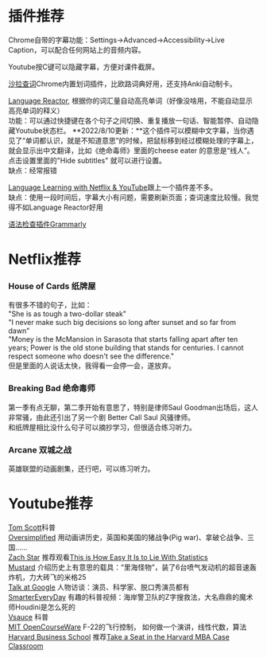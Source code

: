 # 插件推荐
Chrome自带的字幕功能：Settings->Advanced->Accessibility->Live Caption，可以配合任何网站上的音频内容。

Youtube按C键可以隐藏字幕，方便对课件截屏。

[沙拉查词](https://chrome.google.com/webstore/detail/%E6%B2%99%E6%8B%89%E6%9F%A5%E8%AF%8D-%E8%81%9A%E5%90%88%E8%AF%8D%E5%85%B8%E5%88%92%E8%AF%8D%E7%BF%BB%E8%AF%91/cdonnmffkdaoajfknoeeecmchibpmkmg)Chrome内置划词插件，比欧路词典好用，还支持Anki自动制卡。  

[Language Reactor](https://chrome.google.com/webstore/detail/language-reactor/hoombieeljmmljlkjmnheibnpciblicm?utm_source=chrome-ntp-icon), 根据你的词汇量自动高亮单词（好像没啥用，不能自动显示高亮单词的释义）  
功能：可以通过快捷键在各个句子之间切换、重复播放一句话、智能暂停、自动隐藏Youtube状态栏。
**2022/8/10更新：**这个插件可以模糊中文字幕，当你遇见了“单词都认识，就是不知道意思”的时候，把鼠标移到经过模糊处理的字幕上，就会显示出中文翻译，比如《绝命毒师》里面的cheese eater 的意思是“线人”。点击设置里面的"Hide subtitles" 就可以进行设置。    
缺点：经常报错    

[Language Learning with Netflix & YouTube](https://chrome.google.com/webstore/detail/language-learning-with-ne/bekopgepchoeepdmokgkpkfhegkeohbl?utm_source=chrome-ntp-icon)跟上一个插件差不多。  
缺点：使用一段时间后，字幕大小有问题，需要刷新页面；查词速度比较慢。我觉得不如Language Reactor好用  


[语法检查插件Grammarly](https://chrome.google.com/webstore/detail/grammarly-for-chrome/kbfnbcaeplbcioakkpcpgfkobkghlhen)    
 
# Netflix推荐
### House of Cards 纸牌屋  
有很多不错的句子，比如：  
"She is as tough a two-dollar steak"  
"I never make such big decisions so long after sunset and so far from dawn"  
"Money is the McMansion in Sarasota that starts falling apart after ten years; Power is the old stone building that stands for centuries. I cannot respect someone who doesn't see the difference."  
但是里面的人说话太快，我得看一会停一会，遂放弃。  

### Breaking Bad 绝命毒师
第一季有点无聊，第二季开始有意思了，特别是律师Saul Goodman出场后，这人非常骚，由此还引出了另一个剧 Better Call Saul 风骚律师。  
和纸牌屋相比没什么句子可以摘抄学习，但很适合练习听力。  

### Arcane 双城之战
英雄联盟的动画剧集，还行吧，可以练习听力。  


# Youtube推荐
[Tom Scott](https://www.youtube.com/c/TomScottGo)科普  
[Oversimplified](https://www.youtube.com/c/OverSimplified) 用动画讲历史，英国和美国的猪战争(Pig war)、拿破仑战争、三国......  
[Zach Star](https://www.youtube.com/c/zachstar) 推荐观看[This is How Easy It Is to Lie With Statistics](https://www.youtube.com/watch?v=bVG2OQp6jEQ&ab_channel=ZachStar)  
[Mustard](https://www.youtube.com/c/MustardChannel) 介绍历史上有意思的载具：“里海怪物”，装了6台喷气发动机的超音速轰炸机，力大砖飞的米格25   
[Talk at Google](https://www.youtube.com/c/talksatgoogle) 人物访谈：演员、科学家、脱口秀演员都有   
[SmarterEveryDay](https://www.youtube.com/c/smartereveryday) 有趣的科普视频：海岸警卫队的Z字搜救法，大名鼎鼎的魔术师Houdini是怎么死的  
[Vsauce](https://www.youtube.com/c/vsauce1) 科普  
[MIT OpenCourseWare](https://www.youtube.com/channel/UCEBb1b_L6zDS3xTUrIALZOw) F-22的飞行控制， 如何做一个演讲，线性代数，算法  
[Harvard Business School](https://www.youtube.com/user/HarvardBSchool) 推荐[Take a Seat in the Harvard MBA Case Classroom](https://www.youtube.com/watch?v=p7iwXvBnbIE&t=336s&ab_channel=HarvardBusinessSchool)    